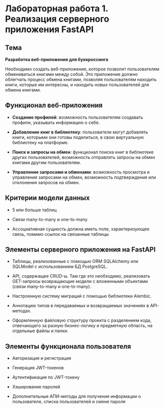 # Лабораторная работа 1. Реализация серверного приложения FastAPI

## Тема

**Разработка веб-приложения для буккроссинга**

Необходимо создать веб-приложение, которое позволит пользователям обмениваться книгами между собой. Это приложение должно облегчать процесс обмена книгами, позволяя пользователям находить книги, которые им интересны, и находить новых пользователей для обмена книгами. 

## Функционал веб-приложения

- **Создание профилей**: возможность пользователям создавать профили, указывать информацию о себе.

- **Добавление книг в библиотеку**: пользователи могут добавлять книги, которыми они готовы поделиться, в свою виртуальную библиотеку на платформе.

- **Поиск и запросы на обмен**: функционал поиска книг в библиотеке других пользователей, возможность отправлять запросы на обмен книгами другим пользователям.

- **Управление запросами и обменами**: возможность просмотра и управления запросами на обмен, возможность подтверждения или отклонения запросов на обмен.

## Критерии модели данных

- 5 или больше таблиц

- Связи many-to-many и one-to-many

- Ассоциативная сущность должна иметь поле, характеризующее связь, помимо ссылок на связанные таблицы

## Элементы серверного приложения на FastAPI

- Таблицы, реализованные с помощью ORM SQLAlchemy или SQLModel с использованием БД PostgreSQL.

- API, содержащее CRUD-ы. Там где это необходимо, реализовать GET-запросы возвращающие модели с вложенными объектами (связи many-to-many и one-to-many).

- Настроенную систему миграций с помощью библиотеки Alembic.

- Аннотацию типов в передаваемых и возвращаемых значениях в API-методах.

- Оформленную файловую структуру проекта с разделением кода, отвечающего за разную бизнес-логику и предметную область, на отдельные файлы и папки.

## Элементы функционала пользователя

- Авторизация и регистрация

- Генерация JWT-токенов

- Аутентификация по JWT-токену

- Хэширование паролей

- Дополнительные АПИ-методы для получения информации о пользователе, списка пользователей и смене пароля